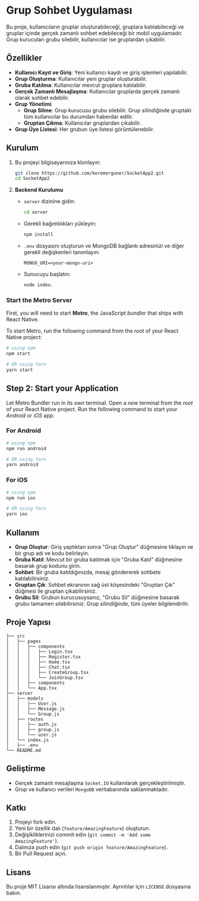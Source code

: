 
# Grup Sohbet Uygulaması

Bu proje, kullanıcıların gruplar oluşturabileceği, gruplara katılabileceği ve gruplar içinde gerçek zamanlı sohbet edebileceği bir mobil uygulamadır. Grup kurucuları grubu silebilir, kullanıcılar ise gruplardan çıkabilir.

## Özellikler

- **Kullanıcı Kayıt ve Giriş**: Yeni kullanıcı kaydı ve giriş işlemleri yapılabilir.
- **Grup Oluşturma**: Kullanıcılar yeni gruplar oluşturabilir.
- **Gruba Katılma**: Kullanıcılar mevcut gruplara katılabilir.
- **Gerçek Zamanlı Mesajlaşma**: Kullanıcılar gruplarda gerçek zamanlı olarak sohbet edebilir.
- **Grup Yönetimi**:
  - **Grup Silme**: Grup kurucusu grubu silebilir. Grup silindiğinde gruptaki tüm kullanıcılar bu durumdan haberdar edilir.
  - **Gruptan Çıkma**: Kullanıcılar gruplardan çıkabilir.
- **Grup Üye Listesi**: Her grubun üye listesi görüntülenebilir.

## Kurulum

1. Bu projeyi bilgisayarınıza klonlayın:
   ```bash
   git clone https://github.com/keremerguner/SocketApp2.git
   cd SocketApp2
   ```

2. **Backend Kurulumu**
   - `server` dizinine gidin:
     ```bash
     cd server
     ```
   - Gerekli bağımlılıkları yükleyin:
     ```bash
     npm install
     ```
   - `.env` dosyasını oluşturun ve MongoDB bağlantı adresinizi ve diğer gerekli değişkenleri tanımlayın:
     ```
     MONGO_URI=<your-mongo-uri>
     ```
   - Sunucuyu başlatın:
     ```bash
     node index.
     
### Start the Metro Server

First, you will need to start **Metro**, the JavaScript _bundler_ that ships _with_ React Native.

To start Metro, run the following command from the _root_ of your React Native project:

```bash
# using npm
npm start

# OR using Yarn
yarn start
```

## Step 2: Start your Application

Let Metro Bundler run in its _own_ terminal. Open a _new_ terminal from the _root_ of your React Native project. Run the following command to start your _Android_ or _iOS_ app:

### For Android

```bash
# using npm
npm run android

# OR using Yarn
yarn android
```

### For iOS

```bash
# using npm
npm run ios

# OR using Yarn
yarn ios
```

## Kullanım

- **Grup Oluştur**: Giriş yaptıktan sonra "Grup Oluştur" düğmesine tıklayın ve bir grup adı ve kodu belirleyin.
- **Gruba Katıl**: Mevcut bir gruba katılmak için "Gruba Katıl" düğmesine basarak grup kodunu girin.
- **Sohbet**: Bir gruba katıldığınızda, mesaj göndererek sohbete katılabilirsiniz.
- **Gruptan Çık**: Sohbet ekranının sağ üst köşesindeki "Gruptan Çık" düğmesi ile gruptan çıkabilirsiniz.
- **Grubu Sil**: Grubun kurucusuysanız, "Grubu Sil" düğmesine basarak grubu tamamen silebilirsiniz. Grup silindiğinde, tüm üyeler bilgilendirilir.

## Proje Yapısı

```plaintext
├── src
│   ├── pages
│   │   ├── components
│   │   │   ├── Login.tsx
│   │   │   ├── Register.tsx
│   │   │   ├── Home.tsx
│   │   │   ├── Chat.tsx
│   │   │   ├── CreateGroup.tsx
│   │   │   └── JoinGroup.tsx
│   │   ├── components
│   │   └── App.tsx
├── server
│   ├── models
│   │   ├── User.js
│   │   ├── Message.js
│   │   └── Group.js
│   ├── routes
│   │   ├── auth.js
│   │   ├── group.js
│   │   └── user.js
│   └── index.js
│   ├── .env
└── README.md
```

## Geliştirme

- Gerçek zamanlı mesajlaşma `Socket.IO` kullanılarak gerçekleştirilmiştir.
- Grup ve kullanıcı verileri `MongoDB` veritabanında saklanmaktadır.

## Katkı

1. Projeyi fork edin.
2. Yeni bir özellik dalı (`feature/AmazingFeature`) oluşturun.
3. Değişikliklerinizi commit edin (`git commit -m 'Add some AmazingFeature'`).
4. Dalınıza push edin (`git push origin feature/AmazingFeature`).
5. Bir Pull Request açın.

## Lisans

Bu proje MIT Lisansı altında lisanslanmıştır. Ayrıntılar için `LICENSE` dosyasına bakın.
